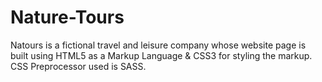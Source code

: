 # Nature-Tours
Natours is a fictional travel and leisure company whose website page is built using HTML5 as a Markup Language & CSS3 for styling the markup.
CSS Preprocessor used is SASS.

